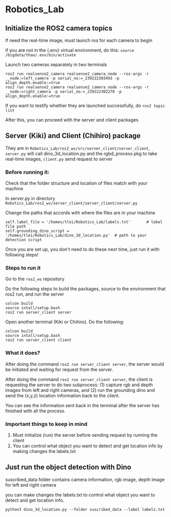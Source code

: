 # Robotics_Lab

## Initialize the ROS2 camera topics
If need the real-time image, must launch ros for each camera to begin

if you are not in the (.env) virtual environment, do this:
```source /bigdata/thao/.env/bin/activate```

Launch two cameras separately in two terminals 
```
ros2 run realsense2_camera realsense2_camera_node --ros-args -r __node:=left_camera -p serial_no:=_239222303493 -p align_depth.enable:=true
ros2 run realsense2_camera realsense2_camera_node --ros-args -r __node:=right_camera -p serial_no:=_239222302270 -p align_depth.enable:=true
```
If you want to testify whether they are launched successfully, do
```ros2 topic list```

After this, you can proceed with the server and client packages 

## Server (Kiki) and Client (Chihiro) package 
They are in ```Robotics_Lab/ros2_ws/src/server_client/server_client```, ```server.py``` will call dino_3d_location.py and the rgbd_process pkg to take real-time images, ```client.py``` send request to server

### Before running it:
Check that the folder structure and location of files match with your machine

In server.py in directory ```Robotics_Lab/ros2_ws/server_client/server_client/server.py```

Change the paths that accords with where the files are in your machine
```
self.label_file = '/homes/tlei/Robotics_Lab/labels.txt'       # label file path
self.grounding_dino_script = '/homes/tlei/Robotics_Lab/dino_3d_location.py'  # path to your detection script
```

Once you are set up, you don't need to do these next time, just run it with following steps!

### Steps to run it
Go to the ```ros2_ws``` repository

Do the following steps to build the packages, source to the environment that ros2 run, and run the server

```
colcon build
source intall/setup.bash
ros2 run server_client server
```

Open another terminal (Kiki or Chihiro). Do the following:
```
colcon build
source intall/setup.bash
ros2 run server_client client
```

### What it does?
After doing the command ```ros2 run server_client server```, the server would be initiated and waiting for request from the server.

After doing the command ```ros2 run server_client server```, the client is requesting the server to do two subprocess: (1) capture rgb and depth images from left and right cameras, and (2) run the grounding dino and send the (x,y,z) location information back to the client. 

You can see the information sent back in the terminal after the server has finished with all the process.

### Important things to keep in mind
1. Must initialize (run) the server before sending request by running the client
2. You can control what object you want to detect and get location info by making changes the labels.txt 



## Just run the object detection with Dino

suscribed_data folder contains camera information, rgb image, depth image for left and right camera

you can make changes the labels.txt to control what object you want to detect and get location info.
```
python3 dino_3d_location.py --folder suscribed_data --label labels.txt
```